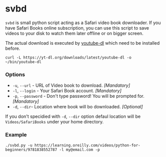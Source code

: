 # svbd
`svbd` is small python script acting as a Safari video book downloader.
If you have Safari Books online subscription, you can use this script to save videos
to your disk to watch them later offline or on bigger screen.

The actual download is executed by [youtube-dl](https://ytdl-org.github.io/youtube-dl/)
which need to be installed before.
```
curl -L https://yt-dl.org/downloads/latest/youtube-dl -o ~/bin/youtube-dl
```

### Options
* `-u`, `--url` - URL of Video book to download. *[Mandatory]*
* `-l`, `--login` - Your Safari Book account. *[Mandatory]*
* `-p`, `--password` - Don't type password! You will be prompted for. *[Mandatory]*
* `-d`, `--dir`- Location where book will bo downloaded. *[Optional]*

If you don't specidied with `-d`, `--dir` option defaul location will be
`Videos/SafariBooks` under your home directory.

### Example
```
./svbd.py -u https://learning.oreilly.com/videos/python-for-beginners/9781838552787 -l my@email.com -p
```
